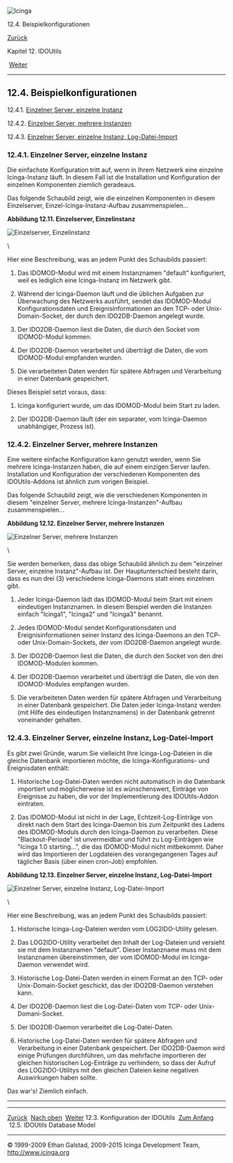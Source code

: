 ![Icinga](../images/logofullsize.png "Icinga")

12.4. Beispielkonfigurationen

[Zurück](configido.md) 

Kapitel 12. IDOUtils

 [Weiter](db_model.md)

* * * * *

12.4. Beispielkonfigurationen
-----------------------------

12.4.1. [Einzelner Server, einzelne
Instanz](example-configs.md#singleserversingleinstance)

12.4.2. [Einzelner Server, mehrere
Instanzen](example-configs.md#singleservermultipleinstance)

12.4.3. [Einzelner Server, einzelne Instanz,
Log-Datei-Import](example-configs.md#singleserversingleinstancelogfile)

### 12.4.1. Einzelner Server, einzelne Instanz

Die einfachste Konfiguration tritt auf, wenn in Ihrem Netzwerk eine
einzelne Icinga-Instanz läuft. In diesem Fall ist die Installation und
Konfiguration der einzelnen Komponenten ziemlich geradeaus.

Das folgende Schaubild zeigt, wie die einzelnen Komponenten in diesem
Einzelserver, Einzel-Icinga-Instanz-Aufbau zusammenspielen...

**Abbildung 12.11. Einzelserver, Einzelinstanz**

![Einzelserver, Einzelinstanz](../images/fig11.png)

\

Hier eine Beschreibung, was an jedem Punkt des Schaubilds passiert:

1.  Das IDOMOD-Modul wird mit einem Instanznamen "default" konfiguriert,
    weil es lediglich eine Icinga-Instanz im Netzwerk gibt.

2.  Während der Icinga-Daemon läuft und die üblichen Aufgaben zur
    Überwachung des Netzwerks ausführt, sendet das IDOMOD-Modul
    Konfigurationsdaten und Ereignisinformationen an den TCP- oder
    Unix-Domain-Socket, der durch den IDO2DB-Daemon angelegt wurde.

3.  Der IDO2DB-Daemon liest die Daten, die durch den Socket vom
    IDOMOD-Modul kommen.

4.  Der IDO2DB-Daemon verarbeitet und überträgt die Daten, die vom
    IDOMOD-Modul empfanden wurden.

5.  Die verarbeiteten Daten werden für spätere Abfragen und Verarbeitung
    in einer Datenbank gespeichert.

Dieses Beispiel setzt voraus, dass:

1.  Icinga konfiguriert wurde, um das IDOMOD-Modul beim Start zu laden.

2.  Der IDO2DB-Daemon läuft (der ein separater, vom Icinga-Daemon
    unabhängiger, Prozess ist).

### 12.4.2. Einzelner Server, mehrere Instanzen

Eine weitere einfache Konfiguration kann genutzt werden, wenn Sie
mehrere Icinga-Instanzen haben, die auf einem einzigen Server laufen.
Installation und Konfiguration der verschiedenen Komponenten des
IDOUtils-Addons ist ähnlich zum vorigen Beispiel.

Das folgende Schaubild zeigt, wie die verschiedenen Komponenten in
diesem "einzelner Server, mehrere Icinga-Instanzen"-Aufbau
zusammenspielen...

**Abbildung 12.12. Einzelner Server, mehrere Instanzen**

![Einzelner Server, mehrere Instanzen](../images/fig12.png)

\

Sie werden bemerken, dass das obige Schaubild ähnlich zu dem "einzelner
Server, einzelne Instanz"-Aufbau ist. Der Hauptunterschied besteht
darin, dass es nun drei (3) verschiedene Icinga-Daemons statt eines
einzelnen gibt.

1.  Jeder Icinga-Daemon lädt das IDOMOD-Modul beim Start mit einem
    eindeutigen Instanznamen. In diesem Beispiel werden die Instanzen
    einfach "Icinga1", "Icinga2" und "Icinga3" benannt.

2.  Jedes IDOMOD-Modul sendet Konfigurationsdaten und
    Ereignisinformationen seiner Instanz des Icinga-Daemons an den TCP-
    oder Unix-Domain-Sockets, der vom IDO2DB-Daemon angelegt wurde.

3.  Der IDO2DB-Daemon liest die Daten, die durch den Socket von den drei
    IDOMOD-Modulen kommen.

4.  Der IDO2DB-Daemon verarbeitet und überträgt die Daten, die von den
    IDOMOD-Modules empfangen wurden.

5.  Die verarbeiteten Daten werden für spätere Abfragen und Verarbeitung
    in einer Datenbank gespeichert. Die Daten jeder Icinga-Instanz
    werden (mit Hilfe des eindeutigen Instanznamens) in der Datenbank
    getrennt voneinander gehalten.

### 12.4.3. Einzelner Server, einzelne Instanz, Log-Datei-Import

Es gibt zwei Gründe, warum Sie vielleicht Ihre Icinga-Log-Dateien in die
gleiche Datenbank importieren möchte, die Icinga-Konfigurations- und
Ereignisdaten enthält:

1.  Historische Log-Datei-Daten werden nicht automatisch in die
    Datenbank importiert und möglicherweise ist es wünschenswert,
    Einträge von Ereignisse zu haben, die vor der Implementierung des
    IDOUtils-Addon eintraten.

2.  Das IDOMOD-Modul ist nicht in der Lage, Echtzeit-Log-Einträge von
    direkt nach dem Start des Icinga-Daemon bis zum Zeitpunkt des Ladens
    des IDOMOD-Moduls durch den Icinga-Daemon zu verarbeiten. Diese
    "Blackout-Periode" ist unvermeidbar und führt zu Log-Einträgen wie
    "Icinga 1.0 starting...", die das IDOMOD-Modul nicht mitbekommt.
    Daher wird das Importieren der Logdateien des vorangegangenen Tages
    auf täglicher Basis (über einen cron-Job) empfohlen.

**Abbildung 12.13. Einzelner Server, einzelne Instanz,
Log-Datei-Import**

![Einzelner Server, einzelne Instanz,
Log-Datei-Import](../images/fig13.png)

\

Hier eine Beschreibung, was an jedem Punkt des Schaubilds passiert:

1.  Historische Icinga-Log-Dateien werden vom LOG2IDO-Utility gelesen.

2.  Das LOG2IDO-Utility verarbeitet den Inhalt der Log-Dateien und
    versieht sie mit dem Instanznamen "default". Dieser Instanzname muss
    mit dem Instanznamen übereinstimmen, der vom IDOMOD-Modul im
    Icinga-Daemon verwendet wird.

3.  Historische Log-Datei-Daten werden in einem Format an den TCP- oder
    Unix-Domain-Socket geschickt, das der IDO2DB-Daemon verstehen kann.

4.  Der IDO2DB-Daemon liest die Log-Datei-Daten vom TCP- oder
    Unix-Domani-Socket.

5.  Der IDO2DB-Daemon verarbeitet die Log-Datei-Daten.

6.  Historische Log-Datei-Daten werden für spätere Abfragen und
    Verarbeitung in einer Datenbank gespeichert. Der IDO2DB-Daemon wird
    einige Prüfungen durchführen, um das mehrfache importieren der
    gleichen historischen Log-Einträge zu verhindern, so dass der Aufruf
    des LOG2IDO-Utilitys mit den gleichen Dateien keine negativen
    Auswirkungen haben sollte.

Das war's! Ziemlich einfach.

* * * * *

  ----------------------------------- -------------------------- --------------------------------
  [Zurück](configido.md)            [Nach oben](ch12.md)      [Weiter](db_model.md)
  12.3. Konfiguration der IDOUtils    [Zum Anfang](index.md)    12.5. IDOUtils Database Model
  ----------------------------------- -------------------------- --------------------------------

© 1999-2009 Ethan Galstad, 2009-2015 Icinga Development Team,
http://www.icinga.org
